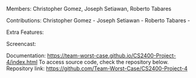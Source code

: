Members: Christopher Gomez, Joseph Setiawan, Roberto Tabares

Contributions:
Christopher Gomez - 
Joseph Setiawan - 
Roberto Tabares - 

Extra Features: 

Screencast: 

Documentation: https://team-worst-case.github.io/CS2400-Project-4/index.html To access source code, check the repository below.
Repository link: https://github.com/Team-Worst-Case/CS2400-Project-4